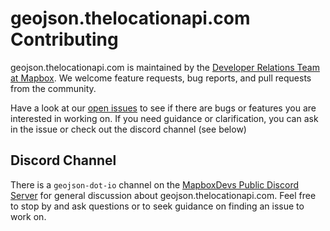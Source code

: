# geojson.thelocationapi.com Contributing

geojson.thelocationapi.com is maintained by the [Developer Relations Team at Mapbox](https://mapbox.com/developers).  We welcome feature requests, bug reports, and pull requests from the community. 

Have a look at our [open issues](https://github.com/mapbox/geojson.thelocationapi.com/issues) to see if there are bugs or features you are interested in working on.  If you need guidance or clarification, you can ask in the issue or check out the discord channel (see below)

## Discord Channel

There is a `geojson-dot-io` channel on the [MapboxDevs Public Discord Server](https://discord.gg/uMpcC5RmJh) for general discussion about geojson.thelocationapi.com. Feel free to stop by and ask questions or to seek guidance on finding an issue to work on.
